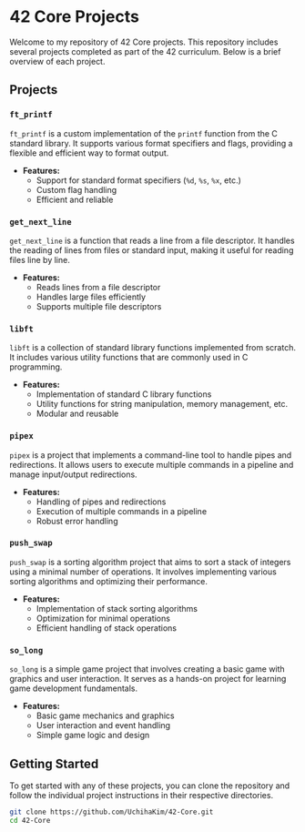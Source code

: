 # 42 Core Projects

Welcome to my repository of 42 Core projects. This repository includes several projects completed as part of the 42 curriculum. Below is a brief overview of each project.

## Projects

### `ft_printf`

`ft_printf` is a custom implementation of the `printf` function from the C standard library. It supports various format specifiers and flags, providing a flexible and efficient way to format output.

- **Features:**
  - Support for standard format specifiers (`%d`, `%s`, `%x`, etc.)
  - Custom flag handling
  - Efficient and reliable

### `get_next_line`

`get_next_line` is a function that reads a line from a file descriptor. It handles the reading of lines from files or standard input, making it useful for reading files line by line.

- **Features:**
  - Reads lines from a file descriptor
  - Handles large files efficiently
  - Supports multiple file descriptors

### `libft`

`libft` is a collection of standard library functions implemented from scratch. It includes various utility functions that are commonly used in C programming.

- **Features:**
  - Implementation of standard C library functions
  - Utility functions for string manipulation, memory management, etc.
  - Modular and reusable

### `pipex`

`pipex` is a project that implements a command-line tool to handle pipes and redirections. It allows users to execute multiple commands in a pipeline and manage input/output redirections.

- **Features:**
  - Handling of pipes and redirections
  - Execution of multiple commands in a pipeline
  - Robust error handling

### `push_swap`

`push_swap` is a sorting algorithm project that aims to sort a stack of integers using a minimal number of operations. It involves implementing various sorting algorithms and optimizing their performance.

- **Features:**
  - Implementation of stack sorting algorithms
  - Optimization for minimal operations
  - Efficient handling of stack operations

### `so_long`

`so_long` is a simple game project that involves creating a basic game with graphics and user interaction. It serves as a hands-on project for learning game development fundamentals.

- **Features:**
  - Basic game mechanics and graphics
  - User interaction and event handling
  - Simple game logic and design

## Getting Started

To get started with any of these projects, you can clone the repository and follow the individual project instructions in their respective directories.

```bash
git clone https://github.com/UchihaKim/42-Core.git
cd 42-Core

